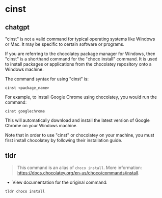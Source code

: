 # cinst 
## chatgpt 
"cinst" is not a valid command for typical operating systems like Windows or Mac. It may be specific to certain software or programs.

If you are referring to the chocolatey package manager for Windows, then "cinst" is a shorthand command for the "choco install" command. It is used to install packages or applications from the chocolatey repository onto a Windows machine.

The command syntax for using "cinst" is:

```
cinst <package_name>
```

For example, to install Google Chrome using chocolatey, you would run the command:

```
cinst googlechrome
```

This will automatically download and install the latest version of Google Chrome on your Windows machine.

Note that in order to use "cinst" or chocolatey on your machine, you must first install chocolatey by following their installation guide. 

## tldr 
 
> This command is an alias of `choco install`.
> More information: <https://docs.chocolatey.org/en-us/choco/commands/install>.

- View documentation for the original command:

`tldr choco install`
